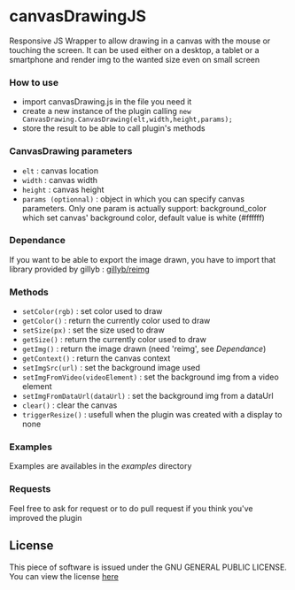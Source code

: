 # canvasDrawingJS
Responsive JS Wrapper to allow drawing in a canvas with the mouse or touching the screen. It can be used either on a desktop, a tablet or a smartphone and render img to the wanted size even on small screen

### How to use

- import canvasDrawing.js in the file you need it
- create a new instance of the plugin calling ```new CanvasDrawing.CanvasDrawing(elt,width,height,params);```
- store the result to be able to call plugin's methods

### CanvasDrawing parameters
- ```elt``` : canvas location
- ```width``` : canvas width
- ```height``` : canvas height
- ```params (optionnal)``` : object in which you can specify canvas parameters. Only one param is actually support: background_color which set canvas' background color, default value is white (#ffffff)

### Dependance

If you want to be able to export the image drawn, you have to import that library provided by gillyb : [gillyb/reimg](https://github.com/gillyb/reimg)

### Methods

- ```setColor(rgb)``` : set color used to draw
- ```getColor()``` : return the currently color used to draw
- ```setSize(px)``` : set the size used to draw
- ```getSize()``` : return the currently color used to draw
- ```getImg()``` : return the image drawn (need 'reimg', see *Dependance*)
- ```getContext()``` : return the canvas context
- ```setImgSrc(url)``` : set the background image used
- ```setImgFromVideo(videoElement)``` : set the background img from a video element
- ```setImgFromDataUrl(dataUrl)``` : set the background img from a dataUrl
- ```clear()``` : clear the canvas
- ```triggerResize()``` : usefull when the plugin was created with a display to none

### Examples

Examples are availables in the *examples* directory

### Requests

Feel free to ask for request or to do pull request if you think you've improved the plugin

## License  
This piece of software is issued under the GNU GENERAL PUBLIC LICENSE. You can view the license [here](https://github.com/A2SI-RFID/canvasDrawingJS/blob/master/LICENSE)
